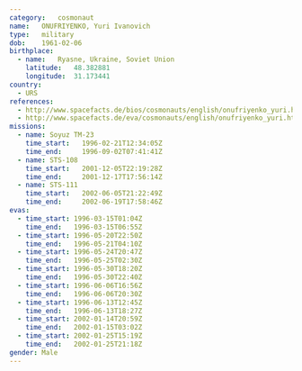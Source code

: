 ```yaml
---
category:	cosmonaut
name:	ONUFRIYENKO, Yuri Ivanovich 
type:	military
dob:	1961-02-06
birthplace:
  - name:	Ryasne, Ukraine, Soviet Union
    latitude:	48.382881
    longitude:	31.173441
country:
  - URS
references:
  - http://www.spacefacts.de/bios/cosmonauts/english/onufriyenko_yuri.htm
  - http://www.spacefacts.de/eva/cosmonauts/english/onufriyenko_yuri.htm
missions:
  - name: Soyuz TM-23
    time_start:   1996-02-21T12:34:05Z
    time_end:     1996-09-02T07:41:41Z
  - name: STS-108
    time_start:   2001-12-05T22:19:28Z
    time_end:     2001-12-17T17:56:14Z
  - name: STS-111
    time_start:   2002-06-05T21:22:49Z
    time_end:     2002-06-19T17:58:46Z
evas:
  - time_start: 1996-03-15T01:04Z
    time_end:   1996-03-15T06:55Z
  - time_start: 1996-05-20T22:50Z
    time_end:   1996-05-21T04:10Z
  - time_start: 1996-05-24T20:47Z
    time_end:   1996-05-25T02:30Z
  - time_start: 1996-05-30T18:20Z
    time_end:   1996-05-30T22:40Z
  - time_start: 1996-06-06T16:56Z
    time_end:   1996-06-06T20:30Z
  - time_start: 1996-06-13T12:45Z
    time_end:   1996-06-13T18:27Z
  - time_start: 2002-01-14T20:59Z
    time_end:   2002-01-15T03:02Z
  - time_start: 2002-01-25T15:19Z
    time_end:   2002-01-25T21:18Z
gender:	Male
---
```

